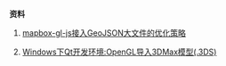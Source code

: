 **资料**

1. [mapbox-gl-js接入GeoJSON大文件的优化策略](https://jingsam.github.io/2017/10/23/large-geojson-with-mapbox-gl-js.html)

2. [Windows下Qt开发环境:OpenGL导入3DMax模型(.3DS)](https://www.bbsmax.com/A/obzb48035E/)
